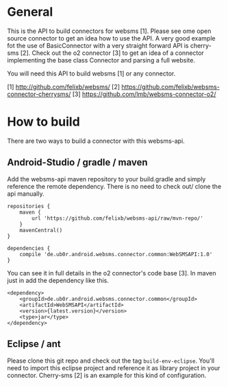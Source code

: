 General
=======

This is the API to build connectors for websms [1].
Please see ome open source connector to get an idea how to use the API.
A very good example fot the use of BasicConnector with a very straight forward API is cherry-sms [2].
Check out the o2 connector [3] to get an idea of a connector implementing the base class Connector and parsing a full website.

You will need this API to build websms [1] or any connector.

[1] http://github.com/felixb/websms/
[2] https://github.com/felixb/websms-connector-cherrysms/
[3] https://github.com/lmb/websms-connector-o2/

How to build
============

There are two ways to build a connector with this websms-api.

Android-Studio / gradle / maven
-------------------------------

Add the websms-api maven repository to your build.gradle and simply reference the remote dependency.
There is no need to check out/ clone the api manually.

    repositories {
        maven {
            url 'https://github.com/felixb/websms-api/raw/mvn-repo/'
        }
        mavenCentral()
    }

    dependencies {
        compile 'de.ub0r.android.websms.connector.common:WebSMSAPI:1.0'
    }

You can see it in full details in the o2 connector's code base [3].
In maven just in add the dependency like this.

    <dependency>
        <groupId>de.ub0r.android.websms.connector.common</groupId>
        <artifactId>WebSMSAPI</artifactId>
        <version>{latest.version}</version>
        <type>jar</type>
    </dependency>

Eclipse / ant
-------------

Please clone this git repo and check out the tag `build-env-eclipse`.
You'll need to import this eclipse project and reference it as library project in your connector.
Cherry-sms [2] is an example for this kind of configuration.
